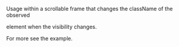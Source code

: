Usage within a scrollable frame that changes the className of the observed **<div />** element when the visibility changes.
    
For more see the **<Window />** example.